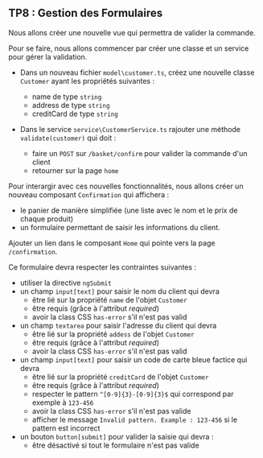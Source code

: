 ## TP8 : Gestion des Formulaires

Nous allons créer une nouvelle vue qui permettra de valider la commande.

Pour se faire, nous allons commencer par créer une classe et un service pour gérer la validation.

- Dans un nouveau fichier `model\customer.ts`, créez une nouvelle classe `Customer` ayant les propriétés suivantes :
	- name de type `string`
	- address de type `string`
	- creditCard de type `string`

- Dans le service `service\CustomerService.ts` rajouter une méthode `validate(customer)` qui doit :
  - faire un `POST` sur `/basket/confirm` pour valider la commande d'un client
  - retourner sur la page `home`
  
Pour interargir avec ces nouvelles fonctionnalités, nous allons créer un nouveau composant `Confirmation` qui affichera :
  - le panier de manière simplifiée (une liste avec le nom et le prix de chaque produit)
  - un formulaire permettant de saisir les informations du client.
  
Ajouter un lien dans le composant `Home` qui pointe vers la page `/confirmation`.
 
Ce formulaire devra respecter les contraintes suivantes : 
  - utiliser la directive `ngSubmit`
  - un champ `input[text]` pour saisir le nom du client qui devra
    - être lié sur la propriété `name` de l'objet `Customer`
    - être requis (grâce à l'attribut *required*)
    - avoir la class CSS `has-error` s'il n'est pas valid
  - un champ `textarea` pour saisir l'adresse du client qui devra
    - être lié sur la propriété `addess` de l'objet `Customer`
    - être requis (grâce à l'attribut *required*)
    - avoir la class CSS `has-error` s'il n'est pas valid
  - un champ `input[text]` pour saisir un code de carte bleue factice qui devra
    - être lié sur la propriété `creditCard` de l'objet `Customer`
    - être requis (grâce à l'attribut *required*)
    - respecter le pattern `^[0-9]{3}-[0-9]{3}$` qui correspond par exemple à `123-456`
    - avoir la class CSS `has-error` s'il n'est pas valide
    - afficher le message `Invalid pattern. Example : 123-456` si le pattern est incorrect
  - un bouton `button[submit]` pour valider la saisie qui devra :
    - être désactivé si tout le formulaire n'est pas valide
